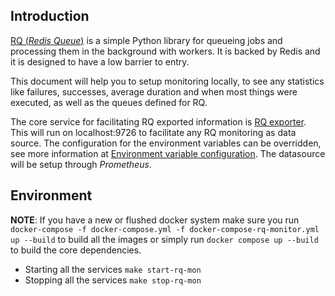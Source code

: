 ## Introduction

[RQ (_Redis Queue_)](https://python-rq.org/) is a simple Python library for queueing jobs and processing them in the background with workers. It is backed by Redis and it is designed to have a low barrier to entry.

This document will help you to setup monitoring locally, to see any statistics like failures, successes, average duration and when most things were executed, as well as the queues defined for RQ.

The core service for facilitating RQ exported information is [RQ exporter](https://github.com/mdawar/rq-exporter). This will run on localhost:9726 to facilitate any RQ monitoring as data source. The configuration for the environment variables can be overridden, see more information at [Environment variable configuration](https://github.com/mdawar/rq-exporter#configuration). The datasource will be setup through _Prometheus_.

## Environment

**NOTE**: If you have a new or flushed docker system make sure you run `docker-compose -f docker-compose.yml -f docker-compose-rq-monitor.yml up --build` to build all the images or simply run `docker compose up --build` to build the core dependencies.

- Starting all the services `make start-rq-mon`
- Stopping all the services `make stop-rq-mon`

